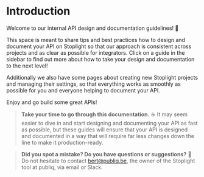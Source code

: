 # Introduction

Welcome to our internal API design and documentation guidelines! 👋

This space is meant to share tips and best practices how to design and document your API on Stoplight so that our approach is consistent across projects and as clear as possible for integrators. Click on a guide in the sidebar to find out more about how to take your design and documentation to the next level!

Additionally we also have some pages about creating new Stoplight projects and managing their settings, so that everything works as smoothly as possible for you and everyone helping to document your API.

Enjoy and go build some great APIs!

<!-- theme: success -->

> **Take your time to go through this documentation.** ☕️ It may seem easier to dive in and start designing and documenting your API as fast as possible, but these guides will ensure that your API is designed and documented in a way that will require far less changes down the line to make it production-ready.

<!-- theme: info -->

> **Did you spot a mistake? Do you have questions or suggestions?** 💬 Do not hesitate to contact bert@publiq.be, the owner of the Stoplight tool at publiq, via email or Slack.
